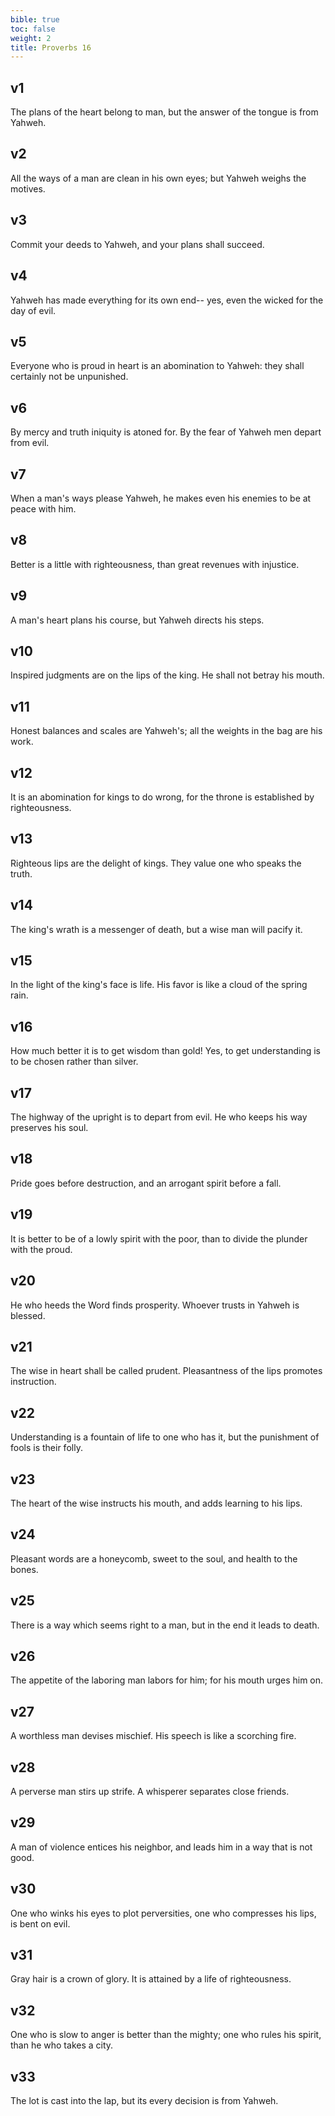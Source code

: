 ```yaml
---
bible: true
toc: false
weight: 2
title: Proverbs 16
---
```




## v1 
The plans of the heart belong to man, but the answer of the tongue is from Yahweh. 

## v2 
All the ways of a man are clean in his own eyes; but Yahweh weighs the motives. 

## v3 
Commit your deeds to Yahweh, and your plans shall succeed. 

## v4 
Yahweh has made everything for its own end-- yes, even the wicked for the day of evil. 

## v5 
Everyone who is proud in heart is an abomination to Yahweh: they shall certainly not be unpunished. 

## v6 
By mercy and truth iniquity is atoned for. By the fear of Yahweh men depart from evil. 

## v7 
When a man's ways please Yahweh, he makes even his enemies to be at peace with him. 

## v8 
Better is a little with righteousness, than great revenues with injustice. 

## v9 
A man's heart plans his course, but Yahweh directs his steps. 

## v10 
Inspired judgments are on the lips of the king. He shall not betray his mouth. 

## v11 
Honest balances and scales are Yahweh's; all the weights in the bag are his work. 

## v12 
It is an abomination for kings to do wrong, for the throne is established by righteousness. 

## v13 
Righteous lips are the delight of kings. They value one who speaks the truth. 

## v14 
The king's wrath is a messenger of death, but a wise man will pacify it. 

## v15 
In the light of the king's face is life. His favor is like a cloud of the spring rain. 

## v16 
How much better it is to get wisdom than gold! Yes, to get understanding is to be chosen rather than silver. 

## v17 
The highway of the upright is to depart from evil. He who keeps his way preserves his soul. 

## v18 
Pride goes before destruction, and an arrogant spirit before a fall. 

## v19 
It is better to be of a lowly spirit with the poor, than to divide the plunder with the proud. 

## v20 
He who heeds the Word finds prosperity. Whoever trusts in Yahweh is blessed. 

## v21 
The wise in heart shall be called prudent. Pleasantness of the lips promotes instruction. 

## v22 
Understanding is a fountain of life to one who has it, but the punishment of fools is their folly. 

## v23 
The heart of the wise instructs his mouth, and adds learning to his lips. 

## v24 
Pleasant words are a honeycomb, sweet to the soul, and health to the bones. 

## v25 
There is a way which seems right to a man, but in the end it leads to death. 

## v26 
The appetite of the laboring man labors for him; for his mouth urges him on. 

## v27 
A worthless man devises mischief. His speech is like a scorching fire. 

## v28 
A perverse man stirs up strife. A whisperer separates close friends. 

## v29 
A man of violence entices his neighbor, and leads him in a way that is not good. 

## v30 
One who winks his eyes to plot perversities, one who compresses his lips, is bent on evil. 

## v31 
Gray hair is a crown of glory. It is attained by a life of righteousness. 

## v32 
One who is slow to anger is better than the mighty; one who rules his spirit, than he who takes a city. 

## v33 
The lot is cast into the lap, but its every decision is from Yahweh.
